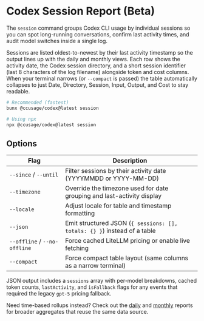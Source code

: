 # Codex Session Report (Beta)

The `session` command groups Codex CLI usage by individual sessions so you can spot long-running conversations, confirm last activity times, and audit model switches inside a single log.

Sessions are listed oldest-to-newest by their last activity timestamp so the output lines up with the daily and monthly views. Each row shows the activity date, the Codex session directory, and a short session identifier (last 8 characters of the log filename) alongside token and cost columns. When your terminal narrows (or `--compact` is passed) the table automatically collapses to just Date, Directory, Session, Input, Output, and Cost to stay readable.

```bash
# Recommended (fastest)
bunx @ccusage/codex@latest session

# Using npx
npx @ccusage/codex@latest session
```

## Options

| Flag                         | Description                                                              |
| ---------------------------- | ------------------------------------------------------------------------ |
| `--since` / `--until`        | Filter sessions by their activity date (YYYYMMDD or YYYY-MM-DD)          |
| `--timezone`                 | Override the timezone used for date grouping and last-activity display   |
| `--locale`                   | Adjust locale for table and timestamp formatting                         |
| `--json`                     | Emit structured JSON (`{ sessions: [], totals: {} }`) instead of a table |
| `--offline` / `--no-offline` | Force cached LiteLLM pricing or enable live fetching                     |
| `--compact`                  | Force compact table layout (same columns as a narrow terminal)           |

JSON output includes a `sessions` array with per-model breakdowns, cached token counts, `lastActivity`, and `isFallback` flags for any events that required the legacy `gpt-5` pricing fallback.

Need time-based rollups instead? Check out the [daily](./daily.md) and [monthly](./monthly.md) reports for broader aggregates that reuse the same data source.
